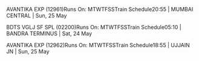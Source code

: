 AVANTIKA EXP (12961)Runs On: MTWTFSSTrain Schedule20:55 | MUMBAI CENTRAL | Sun, 25 May

BDTS VGLJ SF SPL (02200)Runs On: MTWTFSSTrain Schedule05:10 | BANDRA TERMINUS | Sat, 24 May


AVANTIKA EXP (12962)Runs On: MTWTFSSTrain Schedule18:55 | UJJAIN JN | Sun, 25 May
